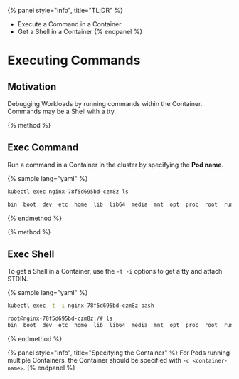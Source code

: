 {% panel style="info", title="TL;DR" %}
- Execute a Command in a Container
- Get a Shell in a Container
{% endpanel %}

# Executing Commands

## Motivation

Debugging Workloads by running commands within the Container.  Commands may be a Shell with
a tty.

{% method %}
## Exec Command

Run a command in a Container in the cluster by specifying the **Pod name**.

{% sample lang="yaml" %}

```bash
kubectl exec nginx-78f5d695bd-czm8z ls
```

```bash
bin  boot  dev	etc  home  lib	lib64  media  mnt  opt	proc  root  run  sbin  srv  sys  tmp  usr  var
```

{% endmethod %}

{% method %}
## Exec Shell

To get a Shell in a Container, use the `-t -i` options to get a tty and attach STDIN.

{% sample lang="yaml" %}

```bash
kubectl exec -t -i nginx-78f5d695bd-czm8z bash
```

```bash
root@nginx-78f5d695bd-czm8z:/# ls
bin  boot  dev	etc  home  lib	lib64  media  mnt  opt	proc  root  run  sbin  srv  sys  tmp  usr  var
```

{% endmethod %}

{% panel style="info", title="Specifying the Container" %}
For Pods running multiple Containers, the Container should be specified with `-c <container-name>`.
{% endpanel %}
